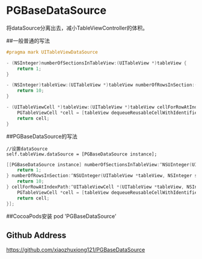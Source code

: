 # PGBaseDataSource
将dataSource分离出去，减小TableViewController的体积。

##一般普通的写法

```Objective-C
#pragma mark UITableViewDataSource

- (NSInteger)numberOfSectionsInTableView:(UITableView *)tableView {
    return 1;
}

- (NSInteger)tableView:(UITableView *)tableView numberOfRowsInSection:(NSInteger)section {
    return 10;
}

- (UITableViewCell *)tableView:(UITableView *)tableView cellForRowAtIndexPath:(NSIndexPath *)indexPath {
    PGTableViewCell *cell = [tableView dequeueReusableCellWithIdentifier:CellReuseIdentifier];
    return cell;
}
```
##PGBaseDataSource的写法

``` OC
//设置dataSource
self.tableView.dataSource = [PGBaseDataSource instance];
```
```Objective-C
[[PGBaseDataSource instance] numberOfSectionsInTableView:^NSUInteger(UITableView *tableView) {
    return 1;
} numberOfRowsInSection:^NSUInteger(UITableView *tableView, NSInteger section) {
    return 10;
} cellForRowAtIndexPath:^UITableViewCell *(UITableView *tableView, NSIndexPath *indexPath) {
    PGTableViewCell *cell = [tableView dequeueReusableCellWithIdentifier:CellReuseIdentifier];
    return cell;
}];
```
##CocoaPods安装
pod 'PGBaseDataSource'

## Github Address    
https://github.com/xiaozhuxiong121/PGBaseDataSource
